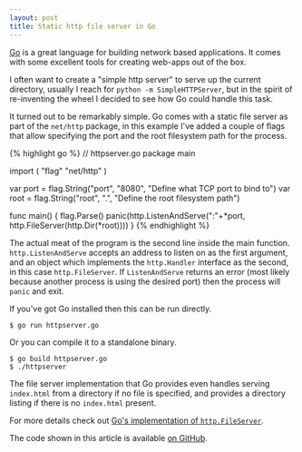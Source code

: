 ```yaml
---
layout: post
title: Static http file server in Go
---
```


[Go][0] is a great language for building network based applications. It comes
with some excellent tools for creating web-apps out of the box.

I often want to create a "simple http server" to serve up the current
directory, usually I reach for `python -m SimpleHTTPServer`, but in the
spirit of re-inventing the wheel I decided to see how Go could handle
this task.

It turned out to be remarkably simple. Go comes with a static file server
as part of the `net/http` package, in this example I've added a couple of flags that
allow specifying the port and the root filesystem path for the process.

{% highlight go %}
// httpserver.go
package main

import (
	"flag"
	"net/http"
)

var port = flag.String("port", "8080", "Define what TCP port to bind to")
var root = flag.String("root", ".", "Define the root filesystem path")

func main() {
	flag.Parse()
	panic(http.ListenAndServe(":"+*port, http.FileServer(http.Dir(*root))))
}
{% endhighlight %}

The actual meat of the program is the second line inside the main
function. `http.ListenAndServe` accepts an address to listen on as the first argument,
and an object which implements the `http.Handler` interface as the second,
in this case `http.FileServer`. If
`ListenAndServe` returns an error (most likely because another process
is using the desired port) then the process will `panic` and exit.

If you've got Go installed then this can be run directly.

    $ go run httpserver.go

Or you can compile it to a standalone binary.

    $ go build httpserver.go
    $ ./httpserver

The file server implementation that Go provides even handles serving `index.html`
from a directory if no file is specified, and provides a directory
listing if there is no `index.html` present.

For more details check out [Go's implementation of `http.FileServer`][1].

The code shown in this article is available [on
GitHub](https://github.com/hecticjeff/httpserver).

[0]: http://golang.org/
[1]: http://golang.org/src/pkg/net/http/fs.go?s=12008:12048#L401
